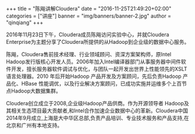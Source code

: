 +++
title = "陈飚讲解Cloudera"
date = "2016-11-25T21:49:20+02:00"
categories = ["讲座"]
banner = "img/banners/banner-2.jpg"
author = "qinqiang"
+++


2016年11月23日下午，Cloudera成员陈飚访问实验中心，并就Cloudera Enterprise为主题分享了Cloudera所提供的从Hadoop到企业级的数据中心服务。

陈飚，Cloudera售前技术经理、行业领域顾问、资深方案架构师，原Intel Hadoop发行版核心开发人员。2006年加入Intel编译器部门从事服务器中间件软件开发，擅长服务器软件调试与优化，与团队一起开发出世界上性能领先的XSLT 语言处理器。2010 年后开始Hadoop 产品开发及方案顾问，先后负责Hadoop 产品化、HBase 性能调优，以及行业解决方案顾问，已成功实施并运维多个上百节点Hadoop大数据集群。

Cloudera创立成立于2008,企业级Hadoop产品供商。作为开源领导者 Hadoop及其相关生态项目最大贡献者,和Intel合作加速企业数据中心的革新。Cloudera中国2014年9月成立,上海是大中华区总部,负责产品培训、专业技术服务和产品支持,在北京和广州有本地支持。

